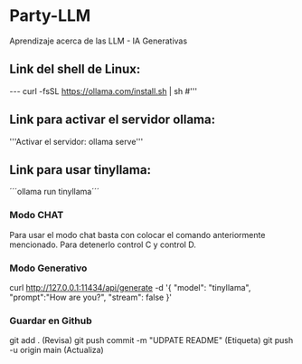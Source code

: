 # Party-LLM
Aprendizaje acerca de las LLM - IA Generativas

## Link del shell de Linux:

--- curl -fsSL https://ollama.com/install.sh | sh #'''

## Link para activar el servidor ollama:
'''Activar el servidor: 
ollama serve'''

## Link para usar tinyllama:

´´´ollama run tinyllama´´´


### Modo CHAT
Para usar el modo chat basta con colocar el comando anteriormente mencionado. Para detenerlo control C y control D.


### Modo Generativo

curl http://127.0.0.1:11434/api/generate -d '{
  "model": "tinyllama",
  "prompt":"How are you?",
  "stream": false
}'


### Guardar en Github

git add . (Revisa)
git push commit -m "UDPATE README" (Etiqueta)
git push -u origin main (Actualiza)